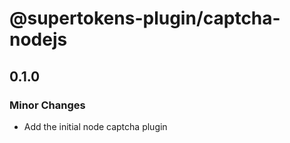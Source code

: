 # @supertokens-plugin/captcha-nodejs

## 0.1.0

### Minor Changes

- Add the initial node captcha plugin
